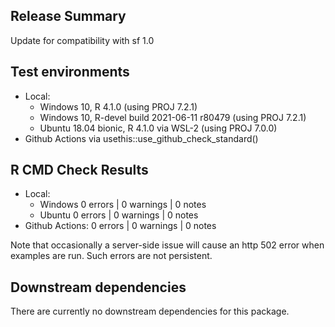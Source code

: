 ## Release Summary

Update for compatibility with sf 1.0

## Test environments

  * Local: 
    * Windows 10, R 4.1.0 (using PROJ 7.2.1)
    * Windows 10, R-devel build 2021-06-11 r80479 (using PROJ 7.2.1)
    * Ubuntu 18.04 bionic, R 4.1.0 via WSL-2 (using PROJ 7.0.0)
  * Github Actions via usethis::use_github_check_standard() 

## R CMD Check Results

  * Local: 
    * Windows 0 errors | 0 warnings | 0 notes
    * Ubuntu  0 errors | 0 warnings | 0 notes
  * Github Actions: 0 errors | 0 warnings | 0 notes
  
Note that occasionally a server-side issue will cause an http 502 error when examples are run. Such errors are not persistent.
  
## Downstream dependencies

There are currently no downstream dependencies for this package.
